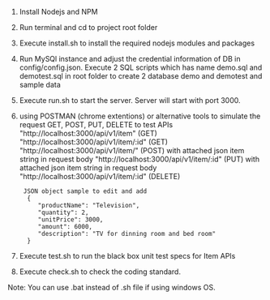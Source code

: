 1. Install Nodejs and NPM 
2. Run terminal and cd to project root folder
3. Execute install.sh to install the required nodejs modules and packages
4. Run MySQl instance and adjust the credential information of DB in config/config.json. 
Execute 2 SQL scripts which has name demo.sql and demotest.sql in root folder to create 2 database demo and demotest and sample data
5. Execute run.sh to start the server. Server will start with port 3000.   
6. using POSTMAN (chrome extentions) or alternative tools to simulate the request GET, POST, PUT, DELETE to test APIs
        "http://localhost:3000/api/v1/item" (GET)
        "http://localhost:3000/api/v1/item/:id" (GET)
        "http://localhost:3000/api/v1/item/" (POST) with attached json item string in request body
        "http://localhost:3000/api/v1/item/:id" (PUT) with attached json item string in request body
        "http://localhost:3000/api/v1/item/:id" (DELETE)
        
        JSON object sample to edit and add
         {            
            "productName": "Television",
            "quantity": 2,
            "unitPrice": 3000,
            "amount": 6000,
            "description": "TV for dinning room and bed room"
         }
7. Execute test.sh to run the black box unit test specs for Item APIs   
8. Execute check.sh to check the coding standard.

Note: You can use .bat instead of .sh file if using windows OS.  
